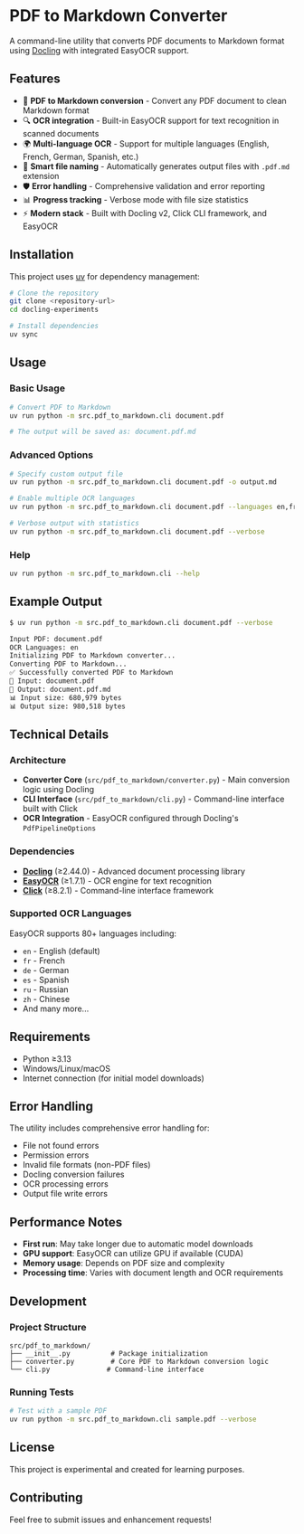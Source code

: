 # PDF to Markdown Converter

A command-line utility that converts PDF documents to Markdown format using [Docling](https://github.com/DS4SD/docling) with integrated EasyOCR support.

## Features

- 📄 **PDF to Markdown conversion** - Convert any PDF document to clean Markdown format
- 🔍 **OCR integration** - Built-in EasyOCR support for text recognition in scanned documents
- 🌍 **Multi-language OCR** - Support for multiple languages (English, French, German, Spanish, etc.)
- 🎯 **Smart file naming** - Automatically generates output files with `.pdf.md` extension
- 🛡️ **Error handling** - Comprehensive validation and error reporting
- 📊 **Progress tracking** - Verbose mode with file size statistics
- ⚡ **Modern stack** - Built with Docling v2, Click CLI framework, and EasyOCR

## Installation

This project uses [uv](https://github.com/astral-sh/uv) for dependency management:

```bash
# Clone the repository
git clone <repository-url>
cd docling-experiments

# Install dependencies
uv sync
```

## Usage

### Basic Usage

```bash
# Convert PDF to Markdown
uv run python -m src.pdf_to_markdown.cli document.pdf

# The output will be saved as: document.pdf.md
```

### Advanced Options

```bash
# Specify custom output file
uv run python -m src.pdf_to_markdown.cli document.pdf -o output.md

# Enable multiple OCR languages
uv run python -m src.pdf_to_markdown.cli document.pdf --languages en,fr,de

# Verbose output with statistics
uv run python -m src.pdf_to_markdown.cli document.pdf --verbose
```

### Help

```bash
uv run python -m src.pdf_to_markdown.cli --help
```

## Example Output

```bash
$ uv run python -m src.pdf_to_markdown.cli document.pdf --verbose

Input PDF: document.pdf
OCR Languages: en
Initializing PDF to Markdown converter...
Converting PDF to Markdown...
✅ Successfully converted PDF to Markdown
📄 Input: document.pdf
📝 Output: document.pdf.md
📊 Input size: 680,979 bytes
📊 Output size: 980,518 bytes
```

## Technical Details

### Architecture

- **Converter Core** (`src/pdf_to_markdown/converter.py`) - Main conversion logic using Docling
- **CLI Interface** (`src/pdf_to_markdown/cli.py`) - Command-line interface built with Click
- **OCR Integration** - EasyOCR configured through Docling's `PdfPipelineOptions`

### Dependencies

- **[Docling](https://github.com/DS4SD/docling)** (≥2.44.0) - Advanced document processing library
- **[EasyOCR](https://github.com/JaidedAI/EasyOCR)** (≥1.7.1) - OCR engine for text recognition
- **[Click](https://click.palletsprojects.com/)** (≥8.2.1) - Command-line interface framework

### Supported OCR Languages

EasyOCR supports 80+ languages including:
- `en` - English (default)
- `fr` - French
- `de` - German
- `es` - Spanish
- `ru` - Russian
- `zh` - Chinese
- And many more...

## Requirements

- Python ≥3.13
- Windows/Linux/macOS
- Internet connection (for initial model downloads)

## Error Handling

The utility includes comprehensive error handling for:
- File not found errors
- Permission errors
- Invalid file formats (non-PDF files)
- Docling conversion failures
- OCR processing errors
- Output file write errors

## Performance Notes

- **First run**: May take longer due to automatic model downloads
- **GPU support**: EasyOCR can utilize GPU if available (CUDA)
- **Memory usage**: Depends on PDF size and complexity
- **Processing time**: Varies with document length and OCR requirements

## Development

### Project Structure

```
src/pdf_to_markdown/
├── __init__.py          # Package initialization
├── converter.py         # Core PDF to Markdown conversion logic
└── cli.py              # Command-line interface
```

### Running Tests

```bash
# Test with a sample PDF
uv run python -m src.pdf_to_markdown.cli sample.pdf --verbose
```

## License

This project is experimental and created for learning purposes.

## Contributing

Feel free to submit issues and enhancement requests!
